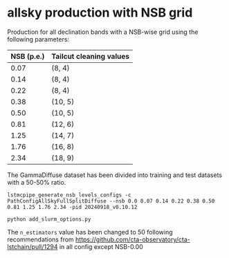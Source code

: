 # allsky production with NSB grid


Production for all declination bands with a NSB-wise grid using the following parameters:

| NSB (p.e.) | Tailcut cleaning values |
|------------|-------------------------|
| 0.07       | (8, 4)                  |
| 0.14       | (8, 4)                  |
| 0.22       | (8, 4)                  |
| 0.38       | (10, 5)                 |
| 0.50       | (10, 5)                 |
| 0.81       | (12, 6)                 |
| 1.25       | (14, 7)                 |
| 1.76       | (16, 8)                 |
| 2.34       | (18, 9)                 |


The GammaDiffuse dataset has been divided into training and test datasets with a 50-50% ratio.

```
lstmcpipe_generate_nsb_levels_configs -c PathConfigAllSkyFullSplitDiffuse --nsb 0.0 0.07 0.14 0.22 0.38 0.50 0.81 1.25 1.76 2.34 -pid 20240918_v0.10.12

python add_slurm_options.py
```

The `n_estimators` value has been changed to 50 following recommendations from https://github.com/cta-observatory/cta-lstchain/pull/1294 in all config except NSB-0.00
